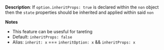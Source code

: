 __Description__: If `option.inheritProps: true` is declared within the `non` object then the `state` properties should be inherited and applied within said `non`

__Notes__

+ This feature can be usesful for tareting
+ Default: `inheritProps: false`
+ Alias: `inherit: x` === `inheritOption: x` && `inheritProps: x`
